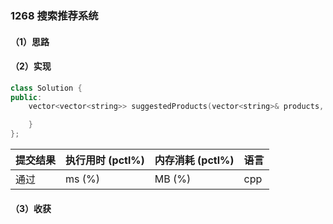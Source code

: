### 1268 搜索推荐系统

#### （1）思路

#### （2）实现

```cpp
class Solution {
public:
    vector<vector<string>> suggestedProducts(vector<string>& products, string searchWord) {

    }
};
```

| 提交结果 | 执行用时 (pctl%) | 内存消耗 (pctl%) | 语言 |
|:---------|:-----------------|:-----------------|:-----|
| 通过     |  ms (%)   |  MB (%)  | cpp  |

#### （3）收获
